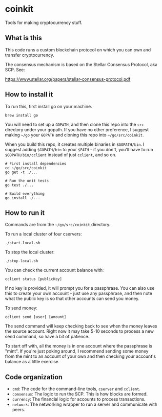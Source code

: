 # coinkit
Tools for making cryptocurrency stuff.

## What is this

This code runs a custom blockchain protocol on which you can own and transfer
cryptocurrency.

The consensus mechanism is based on the Stellar Consensus Protocol,
aka SCP. See:

https://www.stellar.org/papers/stellar-consensus-protocol.pdf 

## How to install it

To run this, first install go on your machine.

```
brew install go
```

You will need to set up a `GOPATH`, and then clone this repo into the `src`
directory under your gopath. If you have no other preference, I suggest making
`~/go` your `GOPATH` and cloning this repo into `~/go/src/coinkit`.

When you build this repo, it creates multiple binaries in `$GOPATH/bin`.
I suggest adding `$GOPATH/bin` to your `$PATH` - if you don't, you'll have to run
`$GOPATH/bin/cclient` instead of just `cclient`, and so on.

```
# First install dependencies
cd ~/go/src/coinkit
go get -t ./...

# Run the unit tests
go test ./...

# Build everything
go install ./...
```

## How to run it

Commands are from the `~/go/src/coinkit` directory.

To run a local cluster of four cservers:

```
./start-local.sh
```

To stop the local cluster:

```
./stop-local.sh
```

You can check the current account balance with:

```
cclient status [publicKey]
```

If no key is provided, it will prompt you for a passphrase. You can also
use this to create your own account - just use any passphrase, and then
note what the public key is so that other accounts can send you money.

To send money:

```
cclient send [user] [amount]
```

The send command will keep checking back to see when the money leaves the source
account. Right now it may take 5-10 seconds to process a new send command, so
have a bit of patience.

To start off with, all the money is in one account where the passphrase is "mint".
If you're just poking around, I recommend sending some money from the mint
to an account of your own and then checking your account's balance as a little
exercise.

## Code organization

* `cmd`: The code for the command-line tools, `cserver` and `cclient`.
* `consensus`: The logic to run the SCP. This is how blocks are formed.
* `currency`: The financial logic for accounts to process transactions.
* `network`: The networking wrapper to run a server and communicate with peers.

